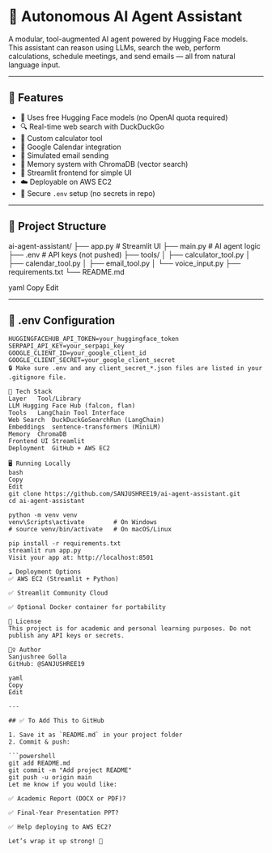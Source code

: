 # 🤖 Autonomous AI Agent Assistant

A modular, tool-augmented AI agent powered by Hugging Face models. This assistant can reason using LLMs, search the web, perform calculations, schedule meetings, and send emails — all from natural language input.

---

## 🚀 Features

- 🧠 Uses free Hugging Face models (no OpenAI quota required)
- 🔍 Real-time web search with DuckDuckGo
- 🧮 Custom calculator tool
- 📅 Google Calendar integration
- 📧 Simulated email sending
- 🧠 Memory system with ChromaDB (vector search)
- 🎨 Streamlit frontend for simple UI
- ☁️ Deployable on AWS EC2
- 🔐 Secure `.env` setup (no secrets in repo)

---

## 📂 Project Structure

ai-agent-assistant/
├── app.py # Streamlit UI
├── main.py # AI agent logic
├── .env # API keys (not pushed)
├── tools/
│ ├── calculator_tool.py
│ ├── calendar_tool.py
│ ├── email_tool.py
│ └── voice_input.py
├── requirements.txt
└── README.md

yaml
Copy
Edit

---

## 🔑 .env Configuration

```env
HUGGINGFACEHUB_API_TOKEN=your_huggingface_token
SERPAPI_API_KEY=your_serpapi_key
GOOGLE_CLIENT_ID=your_google_client_id
GOOGLE_CLIENT_SECRET=your_google_client_secret
🔒 Make sure .env and any client_secret_*.json files are listed in your .gitignore file.

🧠 Tech Stack
Layer	Tool/Library
LLM	Hugging Face Hub (falcon, flan)
Tools	LangChain Tool Interface
Web Search	DuckDuckGoSearchRun (LangChain)
Embeddings	sentence-transformers (MiniLM)
Memory	ChromaDB
Frontend UI	Streamlit
Deployment	GitHub + AWS EC2

🖥️ Running Locally
bash
Copy
Edit
git clone https://github.com/SANJUSHREE19/ai-agent-assistant.git
cd ai-agent-assistant

python -m venv venv
venv\Scripts\activate        # On Windows
# source venv/bin/activate   # On macOS/Linux

pip install -r requirements.txt
streamlit run app.py
Visit your app at: http://localhost:8501

☁️ Deployment Options
✅ AWS EC2 (Streamlit + Python)

✅ Streamlit Community Cloud

✅ Optional Docker container for portability

📘 License
This project is for academic and personal learning purposes. Do not publish any API keys or secrets.

🙋‍♀️ Author
Sanjushree Golla
GitHub: @SANJUSHREE19

yaml
Copy
Edit

---

## ✅ To Add This to GitHub

1. Save it as `README.md` in your project folder
2. Commit & push:

```powershell
git add README.md
git commit -m "Add project README"
git push -u origin main
Let me know if you would like:

✅ Academic Report (DOCX or PDF)?

✅ Final-Year Presentation PPT?

✅ Help deploying to AWS EC2?

Let’s wrap it up strong! 💪
